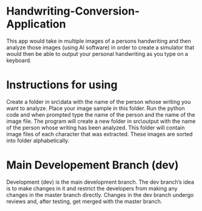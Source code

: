 # Handwriting-Conversion-Application
This app would take in multiple images of a persons handwriting and then analyze those images (using AI software) in order to create a simulator that would then be able to output your personal handwriting as you type on a keyboard.

# Instructions for using
Create a folder in src\data with the name of the person whose writing you want to analyze. Place your image sample in this folder. Run the python code and when prompted type the name of the person and the name of the image file. The program will create a new folder in src\output with the name of the person whose writing has been analyzed. This folder will contain  image files of each character that was extracted. These images are sorted into folder alphabetically.

# Main Developement Branch (dev)
Development (dev) is the main development branch. The dev branch’s idea is to make changes in it and restrict the developers from making any changes in the master branch directly. Changes in the dev branch undergo reviews and, after testing, get merged with the master branch.
